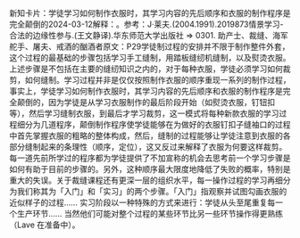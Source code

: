 

新知卡片：学徒学习如何制作衣服时，其学习内容的先后顺序和衣服的制作程序是完全颠倒的2024-03-12解释：。参考：J·莱夫.(2004.1991).2019873情景学习-合法的边缘性参与.(王文静译).华东师范大学出版社 => 0301. 助产士、裁缝、海军舵手、屠夫、戒酒的酗酒者原文：P29学徒制过程的安排并不限于制作整件外套，这个过程的最基础的步骤包括学习手工缝制，用踏板缝纫机缝制，以及熨烫衣服。上述步骤是不包括在主要的缝纫知识之内的，对于每种衣服，学徒必须学习如何裁剪，如何缝制。学习过程并非是仅仅按照制作衣服的顺序重现一系列的制作过程，事实上，学徒学习如何制作衣服时，其学习内容的先后顺序和衣服的制作程序是完全颠倒的，因为学徒是从学习衣服制作的最后阶段开始（如熨烫衣服，钉钮扣等），然后学习缝制衣服，到最后才学习裁剪，这一模式将每种新款衣服的学习过程细分为几道程序，颠倒制作程序使学徒能够在为做好的衣服钉扣子缝袖口的过程中首先掌握衣服的粗略的整体构成，然后，缝制的过程能够让学徒注意到衣服的各部分缝制起来的条理性（顺序，定位），这又反过来解释了衣服为何要这样裁剪。每一道先前所学过的程序都为学徒提供了不加宣称的机会去思考前一个学习步骤是如何有助于目前的步骤的。另外，这种顺序最大限度地降低了失败的概率，特别是重大的失误。关于裁缝课程还有更深一层的组织水平，每一操作过程的学习再细分为我们称其为「入门」和「实习」的两个步骤。「入门」指观察并试图勾画衣服的近似样子的过程…… 实习阶段以一种特殊的方式来进行：学徒从头至尾重复每一个生产环节…… 当然他们可能对整个过程的某些环节比另一些环节操作得更熟练（Lave 在准备中）。